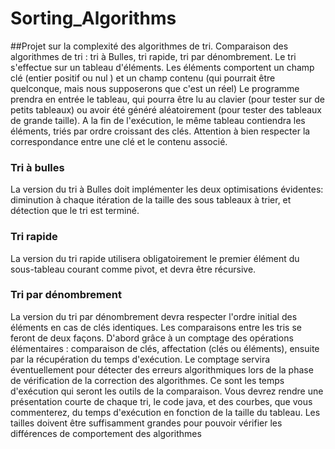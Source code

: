 # Sorting_Algorithms
##Projet sur la complexité  des algorithmes de tri.
Comparaison des algorithmes de tri : tri à Bulles, tri rapide, tri par dénombrement. Le tri s'effectue sur un tableau d'éléments.
Les éléments comportent un champ clé (entier positif ou nul ) et un champ contenu (qui pourrait être quelconque, mais nous supposerons que c'est un réel)
Le programme prendra en entrée le tableau, qui pourra être lu au clavier  (pour tester sur de petits tableaux) ou avoir été généré aléatoirement (pour tester des tableaux de grande taille).
A la fin de l'exécution, le même tableau contiendra les éléments, triés par ordre croissant des clés. Attention à bien respecter la correspondance entre une clé et le contenu associé.
### Tri à bulles
La version du tri à Bulles doit implémenter les deux optimisations évidentes: diminution  à chaque  itération de la taille des sous tableaux à trier, et détection que le tri est terminé.
### Tri rapide
La version du tri rapide utilisera obligatoirement le premier élément du sous-tableau courant comme pivot, et devra être récursive.
### Tri par dénombrement
La version du tri par dénombrement devra respecter l'ordre initial des éléments en cas de clés identiques.
Les comparaisons entre les tris se feront de deux façons. D'abord grâce à un comptage des opérations élémentaires : comparaison de clés, affectation (clés ou éléments), ensuite par la récupération du temps d'exécution. Le comptage servira éventuellement pour détecter des erreurs algorithmiques lors de la phase de vérification de la correction des algorithmes. Ce sont les temps d'exécution qui seront  les outils de la comparaison.
Vous devrez rendre une présentation courte de chaque tri, le code java, et des courbes, que vous commenterez,  du temps d'exécution en fonction de la taille du tableau. Les tailles doivent être suffisamment grandes pour pouvoir vérifier les différences de comportement des algorithmes
